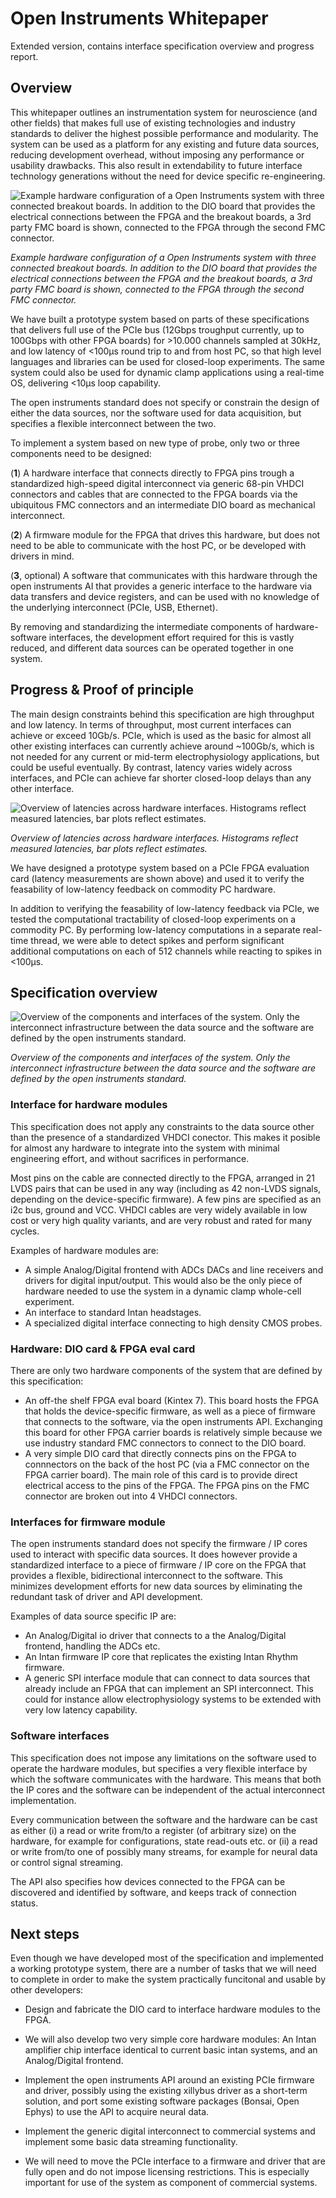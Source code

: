 # Open Instruments Whitepaper
Extended version, contains interface specification overview and progress report.

## Overview

This whitepaper outlines an instrumentation system for neuroscience (and other fields) that makes full use of existing technologies and industry standards to deliver the highest possible performance and modularity. The system can be used as a platform for any existing and future data sources, reducing development overhead, without imposing any performance or usability drawbacks. This also result in extendability to future interface technology generations without the need for device specific re-engineering.

![Example hardware configuration of a Open Instruments system with three connected breakout boards. In addition to the DIO board that provides the electrical connections between the FPGA and the breakout boards, a 3rd party FMC board is shown, connected to the FPGA through the second FMC connector.](imgs/system_overview.png)

_Example hardware configuration of a Open Instruments system with three connected breakout boards. In addition to the DIO board that provides the electrical connections between the FPGA and the breakout boards, a 3rd party FMC board is shown, connected to the FPGA through the second FMC connector._


We have built a prototype system based on parts of these specifications that delivers full use of the PCIe bus (12Gbps troughput currently, up to 100Gbps with other FPGA boards) for >10.000 channels sampled at 30kHz, and low latency of  <100μs round trip to and from host PC, so that high level languages and libraries can be used for closed-loop experiments. The same system could also be used for dynamic clamp applications using a real-time OS, delivering <10μs loop capability.

The open instruments standard does not specify or constrain the design of either the data sources, nor the software used for data acquisition, but specifies a flexible interconnect between the two. 

To implement a system based on new type of probe, only two or three components need to be designed: 

(__1__) A hardware interface that connects directly to FPGA pins trough a standardized high-speed digital interconnect via generic 68-pin VHDCI connectors and cables that are connected to the FPGA boards via the ubiquitous FMC connectors and an intermediate DIO board as mechanical interconnect.

(__2__) A firmware module for the FPGA that drives this hardware, but does not need to be able to communicate with the host PC, or be developed with drivers in mind.

(__3__, optional) A software that communicates with this hardware through the open instruments AI that provides a generic interface to the hardware via data transfers and device registers, and can be used with no knowledge of the underlying interconnect (PCIe, USB, Ethernet).

By removing and standardizing the intermediate components of hardware-software interfaces, the development effort required for this is vastly reduced, and different data sources can be operated together in one system.

## Progress & Proof of principle

The main design constraints behind this specification are high throughput and low latency. In terms of throughput, most current interfaces can achieve or exceed 10Gb/s. PCIe, which is used as the basic for almost all other existing interfaces can currently achieve around ~100Gb/s, which is not needed for any current or mid-term electrophysiology applications, but could be useful eventually. By contrast, latency varies widely across interfaces, and PCIe can achieve far shorter closed-loop delays than any other interface.

![Overview of latencies across hardware interfaces. Histograms reflect measured latencies, bar plots reflect estimates.](imgs/latencies_log_scale.png)

_Overview of latencies across hardware interfaces. Histograms reflect measured latencies, bar plots reflect estimates._

We have designed a prototype system based on a PCIe FPGA evaluation card (latency measurements are shown above) and used it to verify the feasability of low-latency feedback on commodity PC hardware. 

In addition to verifying the feasability of low-latency feedback via PCIe, we tested the computational tractability of closed-loop experiments on a commodity PC. By performing low-latency computations in a separate real-time thread, we were able to detect spikes and perform significant additional computations on each of 512 channels while reacting to spikes in <100μs.

## Specification overview

![Overview of the components and interfaces of the system. Only the interconnect infrastructure between the data source and the software are defined by the open instruments standard.](imgs/hardware_architecture_sketch.png)

_Overview of the components and interfaces of the system. Only the interconnect infrastructure between the data source and the software are defined by the open instruments standard._


### Interface for hardware modules

This specification does not apply any constraints to the data source other than the presence of a standardized VHDCI conector. This makes it posible for almost any hardware to integrate into the system with minimal engineering effort, and without sacrifices in performance.

Most pins on the cable are connected directly to the FPGA, arranged in 21 LVDS pairs that can be used in any way (including as 42 non-LVDS signals, depending on the device-specific firmware). A few pins are specified as an i2c bus, ground and VCC. VHDCI cables are very widely available in low cost or very high quality variants, and are very robust and rated for many cycles.

Examples of hardware modules are:
- A simple Analog/Digital frontend with ADCs DACs and line receivers and drivers for digital input/output. This would also be the only piece of hardware needed to use the system in a dynamic clamp whole-cell experiment.
- An interface to standard Intan headstages.
- A specialized digital interface connecting to high density CMOS probes.

### Hardware: DIO card & FPGA eval card

There are only two hardware components of the system that are defined by this specification:
- An off-the shelf FPGA eval board (Kintex 7). This board hosts the FPGA that holds the device-specific firmware, as well as a piece of firmware that connects to the software, via the open instruments API. Exchanging this board for other FPGA carrier boards is relatively simple because we use industry standard FMC connectors to connect to the DIO board.
- A very simple DIO card that directly connects pins on the FPGA to connnectors on the back of the host PC (via a FMC connector on the FPGA carrier board). The main role of this card is to provide direct electrical access to the pins of the FPGA. The FPGA pins on the FMC connector are broken out into 4 VHDCI connectors.

### Interfaces for firmware module

The open instruments standard does not specify the firmware / IP cores used to interact with specific data sources. It does however provide a standardized interface to a piece of firmware / IP core on the FPGA that provides a flexible, bidirectional interconnect to the software. This minimizes development efforts for new data sources by eliminating the redundant task of driver and API development.

Examples of data source specific IP are:
- An Analog/Digital io driver that connects to a the Analog/Digital frontend, handling the ADCs etc.
- An Intan firmware IP core that replicates the existing Intan Rhythm firmware. 
- A generic SPI interface module that can connect to data sources that already include an FPGA that can implement an SPI interconnect. This could for instance allow electrophysiology systems to be extended with very low latency capability.

### Software interfaces

This specification does not impose any limitations on the software used to operate the hardware modules, but specifies a very flexible interface by which the software communicates with the hardware. This means that both the IP cores and the software can be independent of the actual interconnect implementation.

Every communication between the software and the hardware can be cast as either (i) a read or write from/to a register (of arbitrary size) on the hardware, for example for configurations, state read-outs etc. or (ii) a read or write from/to one of possibly many streams, for example for neural data or control signal streaming.

The API also specifies how devices connected to the FPGA can be discovered and identified by software, and keeps track of connection status.

## Next steps

Even though we have developed most of the specification and implemented a working prototype system, there are a number of tasks that we will need to complete in order to make the system practically funcitonal and usable by other developers:

- Design and fabricate the DIO card to interface hardware modules to the FPGA.

- We will also develop two very simple core hardware modules: An Intan amplifier chip interface identical to current basic intan systems, and an Analog/Digital frontend.

- Implement the open instruments API around an existing PCIe firmware and driver, possibly using the existing xillybus driver as a short-term solution, and port some existing software packages (Bonsai, Open Ephys) to use the API to acquire neural data.

- Implement the generic digital interconnect to commercial systems and implement some basic data streaming functionality.

- We will need to move the PCIe interface to a firmware and driver that are fully open and do not impose licensing restrictions. This is especially important for use of the system as component of commercial systems.